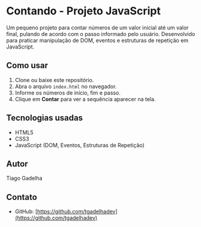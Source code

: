 # Contando - Projeto JavaScript

Um pequeno projeto para contar números de um valor inicial até um valor final, pulando de acordo com o passo informado pelo usuário. Desenvolvido para praticar manipulação de DOM, eventos e estruturas de repetição em JavaScript.

## Como usar

1. Clone ou baixe este repositório.
2. Abra o arquivo `index.html` no navegador.
3. Informe os números de início, fim e passo.
4. Clique em **Contar** para ver a sequência aparecer na tela.

## Tecnologias usadas

- HTML5  
- CSS3  
- JavaScript (DOM, Eventos, Estruturas de Repetição)

## Autor

Tiago Gadelha

## Contato

- GitHub: [https://github.com/tgadelhadev](https://github.com/tgadelhadev)  

